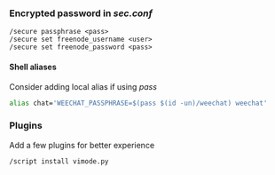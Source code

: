 ### Encrypted password in *sec.conf*

```
/secure passphrase <pass>
/secure set freenode_username <user>
/secure set freenode_password <pass>
```

#### Shell aliases

Consider adding local alias if using *pass*

```sh
alias chat='WEECHAT_PASSPHRASE=$(pass $(id -un)/weechat) weechat'
```

### Plugins

Add a few plugins for better experience

```
/script install vimode.py
```
